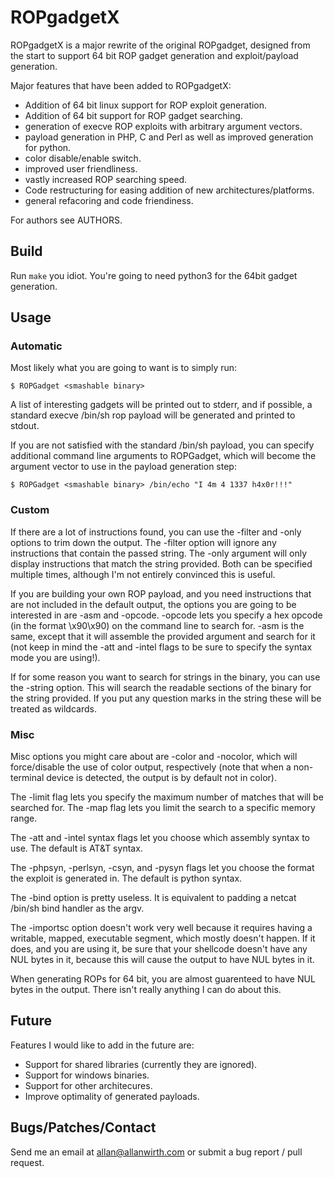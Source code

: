 ROPgadgetX
==============

ROPgadgetX is a major rewrite of the original ROPgadget, designed from 
the start to support 64 bit ROP gadget generation and exploit/payload 
generation.

Major features that have been added to ROPgadgetX:

  - Addition of 64 bit linux support for ROP exploit generation.
  - Addition of 64 bit support for ROP gadget searching.
  - generation of execve ROP exploits with arbitrary argument vectors.
  - payload generation in PHP, C and Perl as well as improved generation for 
    python.
  - color disable/enable switch.
  - improved user friendliness.
  - vastly increased ROP searching speed.
  - Code restructuring for easing addition of new architectures/platforms.
  - general refacoring and code friendiness.

For authors see AUTHORS.

Build
-----

Run `make` you idiot. You're going to need python3 for the 64bit gadget 
generation.

Usage
-----

### Automatic

Most likely what you are going to want is to simply run:

    $ ROPGadget <smashable binary>

A list of interesting gadgets will be printed out to stderr, and if 
possible, a standard execve /bin/sh rop payload will be generated and 
printed to stdout.

If you are not satisfied with the standard /bin/sh payload, you can 
specify additional command line arguments to ROPGadget, which will 
become the argument vector to use in the payload generation step:

    $ ROPGadget <smashable binary> /bin/echo "I 4m 4 1337 h4x0r!!!"

### Custom

If there are a lot of instructions found, you can use the -filter and 
-only options to trim down the output. The -filter option will ignore 
any instructions that contain the passed string. The -only argument 
will only display instructions that match the string provided. Both can 
be specified multiple times, although I'm not entirely convinced this 
is useful.

If you are building your own ROP payload, and you need instructions 
that are not included in the default output, the options you are going 
to be interested in are -asm and -opcode. -opcode lets you specify a 
hex opcode (in the format \x90\x90) on the command line to search for. 
-asm is the same, except that it will assemble the provided argument 
and search for it (not keep in mind the -att and -intel flags to be 
sure to specify the syntax mode you are using!).

If for some reason you want to search for strings in the binary, you 
can use the -string option. This will search the readable sections of 
the binary for the string provided. If you put any question marks in 
the string these will be treated as wildcards.

### Misc

Misc options you might care about are -color and -nocolor, which will 
force/disable the use of color output, respectively (note that when a 
non-terminal device is detected, the output is by default not in color).

The -limit flag lets you specify the maximum number of matches that 
will be searched for. The -map flag lets you limit the search to a 
specific memory range.

The -att and -intel syntax flags let you choose which assembly syntax 
to use. The default is AT&T syntax.

The -phpsyn, -perlsyn, -csyn, and -pysyn flags let you choose the 
format the exploit is generated in. The default is python syntax.

The -bind option is pretty useless. It is equivalent to padding a 
netcat /bin/sh bind handler as the argv.

The -importsc option doesn't work very well because it requires having 
a writable, mapped, executable segment, which mostly doesn't happen. If 
it does, and you are using it, be sure that your shellcode doesn't have 
any NUL bytes in it, because this will cause the output to have NUL 
bytes in it.

When generating ROPs for 64 bit, you are almost guarenteed to have NUL 
bytes in the output. There isn't really anything I can do about this.

Future
------

Features I would like to add in the future are:

  - Support for shared libraries (currently they are ignored).
  - Support for windows binaries.
  - Support for other architecures.
  - Improve optimality of generated payloads.

Bugs/Patches/Contact
--------------------

Send me an email at allan@allanwirth.com or submit a bug report / pull 
request.
